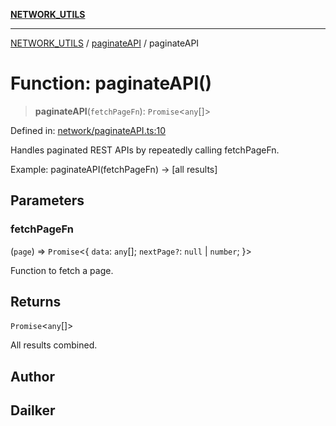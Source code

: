 [**NETWORK_UTILS**](../../README.md)

***

[NETWORK_UTILS](../../README.md) / [paginateAPI](../README.md) / paginateAPI

# Function: paginateAPI()

> **paginateAPI**(`fetchPageFn`): `Promise`\<`any`[]\>

Defined in: [network/paginateAPI.ts:10](https://github.com/dailker/everyutil/blob/26e2bb73429918cf0d08899e9efd90b82a42c92e/src/network/paginateAPI.ts#L10)

Handles paginated REST APIs by repeatedly calling fetchPageFn.

Example: paginateAPI(fetchPageFn) → [all results]

## Parameters

### fetchPageFn

(`page`) => `Promise`\<\{ `data`: `any`[]; `nextPage?`: `null` \| `number`; \}\>

Function to fetch a page.

## Returns

`Promise`\<`any`[]\>

All results combined.

## Author

## Dailker
